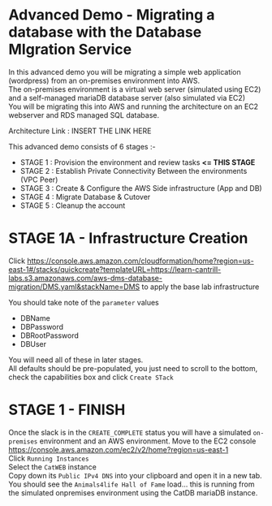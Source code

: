 # Advanced Demo - Migrating a database with the Database MIgration Service

In this advanced demo you will be migrating a simple web application (wordpress) from an on-premises environment into AWS.  
The on-premises environment is a virtual web server (simulated using EC2) and a self-managed mariaDB database server (also simulated via EC2)  
You will be migrating this into AWS and running the architecture on an EC2 webserver and RDS managed SQL database.  

Architecture Link : INSERT THE LINK HERE

This advanced demo consists of 6 stages :-

- STAGE 1 : Provision the environment and review tasks **<= THIS STAGE**
- STAGE 2 : Establish Private Connectivity Between the environments (VPC Peer)
- STAGE 3 : Create & Configure the AWS Side infrastructure (App and DB)
- STAGE 4 : Migrate Database & Cutover
- STAGE 5 : Cleanup the account

# STAGE 1A - Infrastructure Creation

Click https://console.aws.amazon.com/cloudformation/home?region=us-east-1#/stacks/quickcreate?templateURL=https://learn-cantrill-labs.s3.amazonaws.com/aws-dms-database-migration/DMS.yaml&stackName=DMS to apply the base lab infrastructure  

You should take note of the `parameter` values 

- DBName
- DBPassword
- DBRootPassword
- DBUser

You will need all of these in later stages.  
All defaults should be pre-populated, you just need to scroll to the bottom, check the capabilities box and click `Create STack`  

# STAGE 1 - FINISH   

Once the slack is in the `CREATE_COMPLETE` status you will have a simulated `on-premises` environment and an AWS environment.
Move to the EC2 console https://console.aws.amazon.com/ec2/v2/home?region=us-east-1  
Click `Running Instances`  
Select the `CatWEB` instance  
Copy down its `Public IPv4 DNS` into your clipboard and open it in a new tab.  
You should see the `Animals4life Hall of Fame` load... this is running from the simulated onpremises environment using the CatDB mariaDB instance.  


